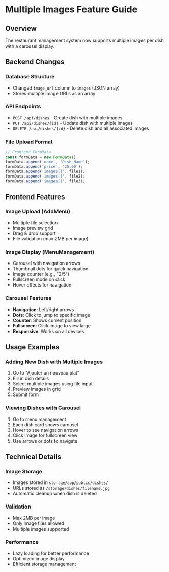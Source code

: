 # Multiple Images Feature Guide

## Overview
The restaurant management system now supports multiple images per dish with a carousel display.

## Backend Changes

### Database Structure
- Changed `image_url` column to `images` (JSON array)
- Stores multiple image URLs as an array

### API Endpoints
- `POST /api/dishes` - Create dish with multiple images
- `PUT /api/dishes/{id}` - Update dish with multiple images
- `DELETE /api/dishes/{id}` - Delete dish and all associated images

### File Upload Format
```javascript
// Frontend FormData
const formData = new FormData();
formData.append('name', 'Dish Name');
formData.append('price', '25.00');
formData.append('images[]', file1);
formData.append('images[]', file2);
formData.append('images[]', file3);
```

## Frontend Features

### Image Upload (AddMenu)
- Multiple file selection
- Image preview grid
- Drag & drop support
- File validation (max 2MB per image)

### Image Display (MenuManagement)
- Carousel with navigation arrows
- Thumbnail dots for quick navigation
- Image counter (e.g., "2/5")
- Fullscreen mode on click
- Hover effects for navigation

### Carousel Features
- **Navigation**: Left/right arrows
- **Dots**: Click to jump to specific image
- **Counter**: Shows current position
- **Fullscreen**: Click image to view large
- **Responsive**: Works on all devices

## Usage Examples

### Adding New Dish with Multiple Images
1. Go to "Ajouter un nouveau plat"
2. Fill in dish details
3. Select multiple images using file input
4. Preview images in grid
5. Submit form

### Viewing Dishes with Carousel
1. Go to menu management
2. Each dish card shows carousel
3. Hover to see navigation arrows
4. Click image for fullscreen view
5. Use arrows or dots to navigate

## Technical Details

### Image Storage
- Images stored in `storage/app/public/dishes/`
- URLs stored as `/storage/dishes/filename.jpg`
- Automatic cleanup when dish is deleted

### Validation
- Max 2MB per image
- Only image files allowed
- Multiple images supported

### Performance
- Lazy loading for better performance
- Optimized image display
- Efficient storage management
